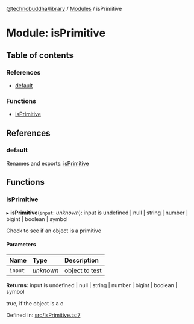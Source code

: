 [@technobuddha/library](../../README.md) / [Modules](../Modules.md) / isPrimitive

# Module: isPrimitive

## Table of contents

### References

- [default](isprimitive.md#default)

### Functions

- [isPrimitive](isprimitive.md#isprimitive)

## References

### default

Renames and exports: [isPrimitive](isprimitive.md#isprimitive)

## Functions

### isPrimitive

▸ **isPrimitive**(`input`: *unknown*): input is undefined \| null \| string \| number \| bigint \| boolean \| symbol

Check to see if an object is a primitive

#### Parameters

| Name | Type | Description |
| :------ | :------ | :------ |
| `input` | *unknown* | object to test |

**Returns:** input is undefined \| null \| string \| number \| bigint \| boolean \| symbol

true, if the object is a c

Defined in: [src/isPrimitive.ts:7](https://github.com/technobuddha/hill.software/blob/693f679/packages/library/src/isPrimitive.ts#L7)
